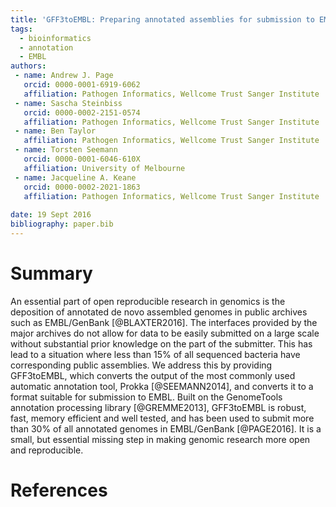 ```yaml
---
title: 'GFF3toEMBL: Preparing annotated assemblies for submission to EMBL'
tags:
  - bioinformatics
  - annotation
  - EMBL
authors:
 - name: Andrew J. Page
   orcid: 0000-0001-6919-6062
   affiliation: Pathogen Informatics, Wellcome Trust Sanger Institute
 - name: Sascha Steinbiss
   orcid: 0000-0002-2151-0574
   affiliation: Pathogen Informatics, Wellcome Trust Sanger Institute
 - name: Ben Taylor
   affiliation: Pathogen Informatics, Wellcome Trust Sanger Institute
 - name: Torsten Seemann
   orcid: 0000-0001-6046-610X
   affiliation: University of Melbourne
 - name: Jacqueline A. Keane
   orcid: 0000-0002-2021-1863
   affiliation: Pathogen Informatics, Wellcome Trust Sanger Institute
  
date: 19 Sept 2016
bibliography: paper.bib
---
```


# Summary
An essential part of open reproducible research in genomics is the deposition of annotated de novo assembled genomes in public archives such as EMBL/GenBank [@BLAXTER2016]. The interfaces provided by the major archives do not allow for data to be easily submitted on a large scale without substantial prior knowledge on the part of the submitter. This has lead to a situation where less than 15% of all sequenced bacteria have corresponding public assemblies. We address this by providing GFF3toEMBL, which converts the output of the most commonly used automatic annotation tool, Prokka [@SEEMANN2014], and converts it to a format suitable for submission to EMBL. Built on the GenomeTools annotation processing library [@GREMME2013], GFF3toEMBL is robust, fast, memory efficient and well tested, and has been used to submit more than 30% of all annotated genomes in EMBL/GenBank [@PAGE2016]. It is a small, but essential missing step in making genomic research more open and reproducible.

# References
